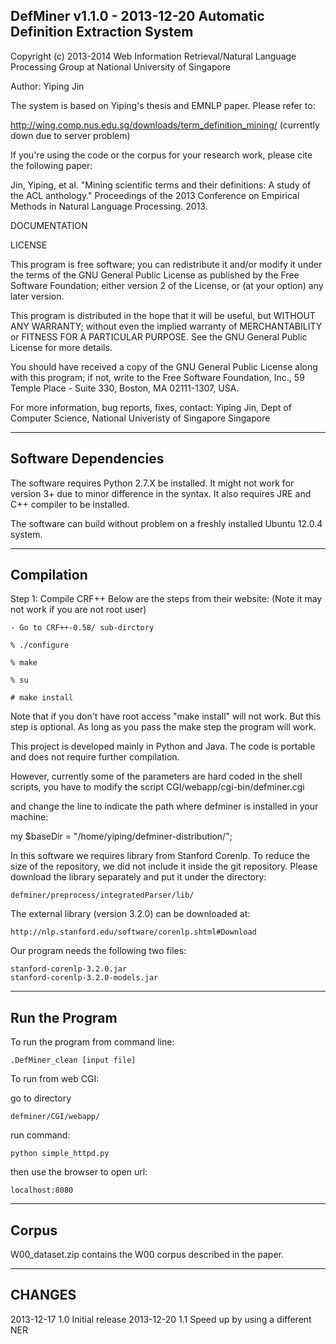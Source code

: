 DefMiner   v1.1.0 - 2013-12-20
Automatic Definition Extraction System
-----------------------------

Copyright (c) 2013-2014 Web Information Retrieval/Natural
Language Processing Group at National University of Singapore

Author: Yiping Jin

The system is based on Yiping's thesis and EMNLP paper. Please
refer to:

http://wing.comp.nus.edu.sg/downloads/term_definition_mining/ (currently down due to server problem)

If you're using the code or the corpus for your research work, please cite the following paper:

Jin, Yiping, et al. "Mining scientific terms and their definitions: A study of the ACL anthology." Proceedings of the 2013 Conference on Empirical Methods in Natural Language Processing. 2013.

DOCUMENTATION

LICENSE

This program is free software; you can redistribute it and/or
modify it under the terms of the GNU General Public License
as published by the Free Software Foundation; either version 2
of the License, or (at your option) any later version.

This program is distributed in the hope that it will be useful,
but WITHOUT ANY WARRANTY; without even the implied warranty of
MERCHANTABILITY or FITNESS FOR A PARTICULAR PURPOSE.  See the
GNU General Public License for more details.

You should have received a copy of the GNU General Public License
along with this program; if not, write to the Free Software
Foundation, Inc., 59 Temple Place - Suite 330, Boston, MA  02111-1307, USA.

For more information, bug reports, fixes, contact:
    Yiping Jin,
    Dept of Computer Science,
    National Univeristy of Singapore
    Singapore


---------------------------------
Software Dependencies
---------------------------------
The software requires Python 2.7.X be installed. It 
might not work for version 3+ due to minor difference
in the syntax. It also requires JRE and C++ compiler 
to be installed.

The software can build without problem on a freshly 
installed Ubuntu 12.0.4 system. 

---------------------------------
Compilation
---------------------------------
Step 1: Compile CRF++
Below are the steps from their website:
(Note it may not work if you are not root user)

    - Go to CRF++-0.58/ sub-dirctory

    % ./configure 

    % make

    % su

    # make install

Note that if you don't have root access "make install"
will not work. But this step is optional. As long as 
you pass the make step the program will work.

This project is developed mainly in Python and Java.
The code is portable and does not require further 
compilation.

However, currently some of the parameters are hard 
coded in the shell scripts, you have to modify the 
script CGI/webapp/cgi-bin/defminer.cgi

and change the line to indicate the path where
defminer is installed in your machine:

  my $baseDir = "/home/yiping/defminer-distribution/";

In this software we requires library from Stanford Corenlp.
To reduce the size of the repository, we did not include it
inside the git repository. Please download the library separately
and put it under the directory:

	defminer/preprocess/integratedParser/lib/

The external library (version 3.2.0) can be downloaded at:

	http://nlp.stanford.edu/software/corenlp.shtml#Download

Our program needs the following two files:

	stanford-corenlp-3.2.0.jar
	stanford-corenlp-3.2.0-models.jar

---------------------------------
Run the Program
---------------------------------

To run the program from command line:

	.DefMiner_clean [input file]

To run from web CGI:

go to directory 

	defminer/CGI/webapp/

run command:

	python simple_httpd.py

then use the browser to open url:

	localhost:8080
	
---------------------------------
Corpus
---------------------------------
W00_dataset.zip contains the W00 corpus described in the paper.

---------------------------------
CHANGES
---------------------------------
2013-12-17      1.0     Initial release
2013-12-20		1.1		Speed up by using a different NER
